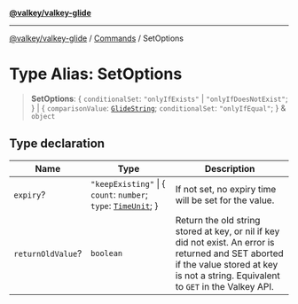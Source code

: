 [**@valkey/valkey-glide**](../../README.md)

***

[@valkey/valkey-glide](../../modules.md) / [Commands](../README.md) / SetOptions

# Type Alias: SetOptions

> **SetOptions**: \{ `conditionalSet`: `"onlyIfExists"` \| `"onlyIfDoesNotExist"`; \} \| \{ `comparisonValue`: [`GlideString`](../../BaseClient/type-aliases/GlideString.md); `conditionalSet`: `"onlyIfEqual"`; \} & `object`

## Type declaration

| Name | Type | Description |
| ------ | ------ | ------ |
| `expiry`? | `"keepExisting"` \| \{ `count`: `number`; `type`: [`TimeUnit`](../enumerations/TimeUnit.md); \} | If not set, no expiry time will be set for the value. |
| `returnOldValue`? | `boolean` | Return the old string stored at key, or nil if key did not exist. An error is returned and SET aborted if the value stored at key is not a string. Equivalent to `GET` in the Valkey API. |

